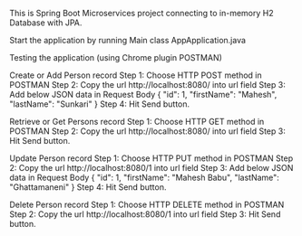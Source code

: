 
This is Spring Boot Microservices project connecting to in-memory H2 Database with JPA.

Start the application by running Main class AppApplication.java


Testing the application (using Chrome plugin POSTMAN)

Create or Add Person record
	Step 1: Choose HTTP POST method in POSTMAN
	Step 2: Copy the url http://localhost:8080/ into url field
	Step 3: Add below JSON data in Request Body
		 {
       			 "id": 1,
		        "firstName": "Mahesh",
	        	"lastName": "Sunkari"
		 }
  	Step 4: Hit Send button.

Retrieve or Get Persons record
	Step 1: Choose HTTP GET method in POSTMAN
	Step 2: Copy the url http://localhost:8080/ into url field
	Step 3: Hit Send button.

Update Person record
	Step 1: Choose HTTP PUT method in POSTMAN
	Step 2: Copy the url http://localhost:8080/1 into url field
	Step 3: Add below JSON data in Request Body
		 {
       			 "id": 1,
		        "firstName": "Mahesh Babu",
	        	"lastName": "Ghattamaneni"
		 }
	Step 4: Hit Send button.

Delete Person record
	Step 1: Choose HTTP DELETE method in POSTMAN
	Step 2: Copy the url http://localhost:8080/1 into url field
	Step 3: Hit Send button.
